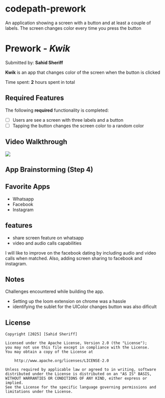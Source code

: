 # codepath-prework
An application showing a screen with a button and at least a couple of labels. The screen changes color every time you press the button

# Prework - *Kwik*

Submitted by: **Sahid Sheriff**

**Kwik** is an app that changes color of the screen when the button is clicked 

Time spent: **2** hours spent in total

## Required Features

The following **required** functionality is completed:

- [ ] Users are see a screen with three labels and a button
- [ ] Tapping the button changes the screen color to a random color
 
## Video Walkthrough

<div>
    <a href="https://www.loom.com/share/75d7d9fb76404edc99db5f78687b5888">
    </a>
    <a href="https://www.loom.com/share/75d7d9fb76404edc99db5f78687b5888">
      <img style="max-width:300px;" src="https://cdn.loom.com/sessions/thumbnails/75d7d9fb76404edc99db5f78687b5888-862786d754c1b0d5-full-play.gif">
    </a>
  </div>

## App Brainstorming (Step 4)
## Favorite Apps
- Whatsapp
- Facebook
- Instagram

## features
- share screen feature on whatsapp
- video and audio calls capabilities

I will like to improve on the facebook dating by including audio and video calls when matched. Also, adding screen sharing to facebook and instagram.


## Notes

Challenges encountered while building the app.
 - Setting up the loom extension on chrome was a hassle
 - identifying the sublet for the UIColor changes button was also dificult

## License

    Copyright [2025] [Sahid Sheriff]

    Licensed under the Apache License, Version 2.0 (the "License");
    you may not use this file except in compliance with the License.
    You may obtain a copy of the License at

        http://www.apache.org/licenses/LICENSE-2.0

    Unless required by applicable law or agreed to in writing, software
    distributed under the License is distributed on an "AS IS" BASIS,
    WITHOUT WARRANTIES OR CONDITIONS OF ANY KIND, either express or implied.
    See the License for the specific language governing permissions and
    limitations under the License.
    

